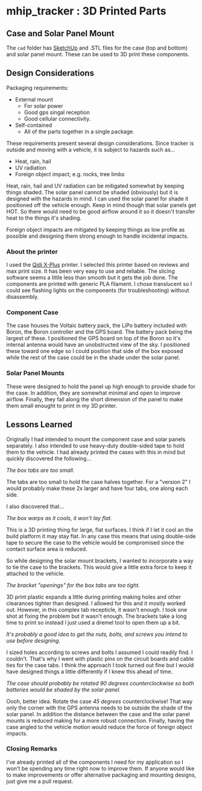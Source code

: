 # mhip_tracker : 3D Printed Parts

## Case and Solar Panel Mount

The ```cad``` folder has [SketchUp](https://www.sketchup.com/) and .STL files for the case (top and bottom) and solar panel mount.  These can be used to 3D print these components.

## Design Considerations

Packaging requirements:

- External mount
  - For solar power
  - Good gps singal reception
  - Good cellular connectivity.
- Self-contained
  - All of the parts together in a single package.

These requirements present several design considerations.  Since tracker is outside and moving with a vehicle, it is subject to hazards such as...

- Heat, rain, hail
- UV radiation
- Foreign object impact; e.g. rocks, tree limbs

Heat, rain, hail and UV radiation can be mitigated somewhat by keeping things shaded.  The solar panel cannot be shaded (obviously) but it is designed with the hazards in mind.  I can used the solar panel for shade it positioned off the vehicle enough.  Keep in mind though that solar panels get HOT.  So there would need to be good airflow around it so it doesn't transfer heat to the things it's shading.

Foreign object impacts are mitigated by keeping things as low profile as possible and designing them strong enough to handle incidental impacts.

### About the printer

I used the [Qidi X-Plus](http://www.qd3dprinter.com/products/x-plus/) printer.  I selected this printer based on reviews and max print size.  It has been very easy to use and reliable.  The slicing software seems a little less than smooth but it gets the job done.  The components are printed with generic PLA filament.  I chose translucent so I could see flashing lights on the components (for troubleshooting) without disassembly.

### Component Case

The case houses the Voltaic battery pack, the LiPo battery included with Boron, the Boron controller and the GPS board.  The battery pack being the largest of these.  I positioned the GPS board on top of the Boron so it's internal antenna would have an unobstructed view of the sky.  I positioned these toward one edge so I could position that side of the box exposed while the rest of the case could be in the shade under the solar panel.

### Solar Panel Mounts

These were designed to hold the panel up high enough to provide shade for the case.  In addition, they are somewhat minimal and open to improve airflow.  Finally, they fall along the short dimension of the panel to make them small enought to print in my 3D printer.

## Lessons Learned

Originally I had intended to mount the component case and solar panels separately.  I also intended to use heavy-duty double-sided tape to hold them to the vehicle.  I had already printed the cases with this in mind but quickly discovered the following...

_The box tabs are too small._

The tabs are too small to hold the case halves together.  For a "version 2" I would probably make these 2x larger and have four tabs, one along each side.

I also discovered that...

_The box warps as it cools, it won't lay flat._

This is a 3D printing thing for large, flat surfaces.  I think if I let it cool an the build platform it may stay flat.  In any case this means that using double-side tape to secure the case to the vehicle would be compromised since the contact surface area is reduced.

So while designing the solar mount brackets, I wanted to incorporate a way to tie the case to the brackets.  This would give a little extra force to keep it attached to the vehicle.

_The bracket "openings" for the box tabs are too tight._

3D print plastic expands a little during printing making holes and other clearances tighter than designed.  I allowed for this and it mostly worked out.  However, in this complex tab recepticle, it wasn't enough.  I took one shot at fixing the problem but it wasn't enough.  The brackets take a long time to print so instead I just used a dremel tool to open them up a bit.

_It's probably a good idea to get the nuts, bolts, and screws you intend to use before designing._

I sized holes according to screws and bolts I assumed I could readily find.  I couldn't.  That's why I went with plastic pins on the circuit boards and cable ties for the case tabs.  I think the approach I took turned out fine but I would have designed things a little differently if I knew this ahead of time.

_The case should probably be rotated 90 degrees counterclockwise so both batteries would be shaded by the solar panel._

Oooh, better idea.  Rotate the case _45 degrees_ counterclockwise!  That way only the corner with the GPS antenna needs to be outside the shade of the solar panel.  In addition the distance between the case and the solar panel mounts is reduced making for a more robust connection.  Finally, having the case angled to the vehicle motion would reduce the force of foreign object impacts.

### Closing Remarks

I've already printed all of the components I need for my application so I won't be spending any time right now to improve them.  If anyone would like to make improvements or offer alternative packaging and mounting designs, just give me a pull request.
